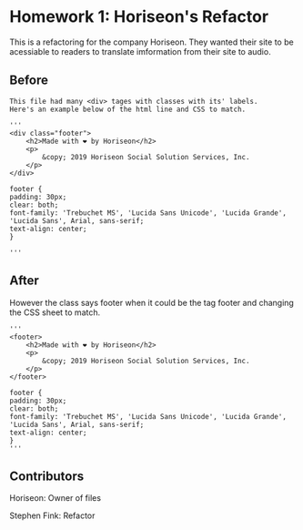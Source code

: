 # Homework 1: Horiseon's Refactor

This is a refactoring for the company Horiseon. They wanted their site to be acessiable to readers to translate imformation from their site to audio.

## Before
    This file had many <div> tages with classes with its' labels.
    Here's an example below of the html line and CSS to match.

    '''
    <div class="footer">
        <h2>Made with ❤️️ by Horiseon</h2>
        <p>
            &copy; 2019 Horiseon Social Solution Services, Inc.
        </p>
    </div>
    
    footer {
    padding: 30px;
    clear: both;
    font-family: 'Trebuchet MS', 'Lucida Sans Unicode', 'Lucida Grande', 'Lucida Sans', Arial, sans-serif;
    text-align: center;
    }
    
    '''
## After 
However the class says footer when it could be the tag footer and changing the CSS sheet to match.

    '''
    <footer>
        <h2>Made with ❤️️ by Horiseon</h2>
        <p>
            &copy; 2019 Horiseon Social Solution Services, Inc.
        </p>
    </footer>

    footer {
    padding: 30px;
    clear: both;
    font-family: 'Trebuchet MS', 'Lucida Sans Unicode', 'Lucida Grande', 'Lucida Sans', Arial, sans-serif;
    text-align: center;
    }
    '''
    
## Contributors
    
Horiseon: Owner of files

Stephen Fink: Refactor